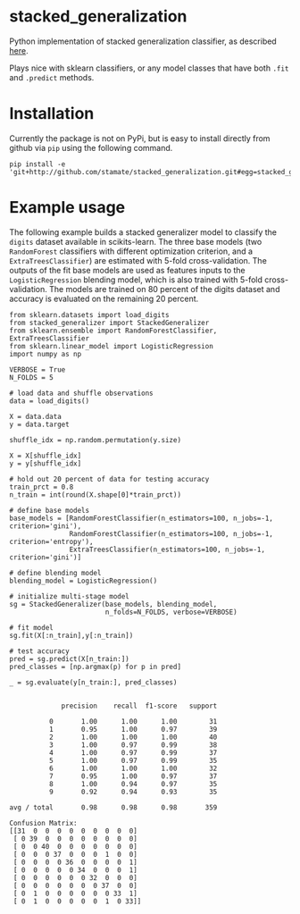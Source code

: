 # stacked_generalization
Python implementation of stacked generalization classifier, as described [here](http://machine-learning.martinsewell.com/ensembles/stacking/). 

Plays nice with sklearn classifiers, or any model classes that have both `.fit` and `.predict` methods.

# Installation 
Currently the package is not on PyPi, but is easy to install directly from github via `pip` using the following command.

	pip install -e 'git+http://github.com/stamate/stacked_generalization.git#egg=stacked_generalization'

# Example usage

The following example builds a stacked generalizer model to classify the `digits` dataset available in scikits-learn. The three base models (two `RandomForest` classifiers with different optimization criterion, and a `ExtraTreesClassifier`) are estimated with 5-fold cross-validation. The outputs of the fit base models are used as features inputs to the `LogisticRegression` blending model, which is also trained with 5-fold cross-validation. The models are trained on 80 percent of the digits dataset and accuracy is evaluated on the remaining 20 percent.

	from sklearn.datasets import load_digits
	from stacked_generalizer import StackedGeneralizer
	from sklearn.ensemble import RandomForestClassifier, ExtraTreesClassifier
	from sklearn.linear_model import LogisticRegression
	import numpy as np

	VERBOSE = True
	N_FOLDS = 5
	
	# load data and shuffle observations
	data = load_digits()

	X = data.data
	y = data.target

	shuffle_idx = np.random.permutation(y.size)

	X = X[shuffle_idx]
	y = y[shuffle_idx]

	# hold out 20 percent of data for testing accuracy
	train_prct = 0.8
	n_train = int(round(X.shape[0]*train_prct))

	# define base models
	base_models = [RandomForestClassifier(n_estimators=100, n_jobs=-1, criterion='gini'),
	               RandomForestClassifier(n_estimators=100, n_jobs=-1, criterion='entropy'),
	               ExtraTreesClassifier(n_estimators=100, n_jobs=-1, criterion='gini')]

	# define blending model
	blending_model = LogisticRegression()

	# initialize multi-stage model
	sg = StackedGeneralizer(base_models, blending_model, 
		                    n_folds=N_FOLDS, verbose=VERBOSE)

	# fit model
	sg.fit(X[:n_train],y[:n_train])

	# test accuracy
	pred = sg.predict(X[n_train:])
	pred_classes = [np.argmax(p) for p in pred]

	_ = sg.evaluate(y[n_train:], pred_classes)


           		 precision    recall  f1-score   support

	          0       1.00      1.00      1.00        31
	          1       0.95      1.00      0.97        39
	          2       1.00      1.00      1.00        40
	          3       1.00      0.97      0.99        38
	          4       1.00      0.97      0.99        37
	          5       1.00      0.97      0.99        35
	          6       1.00      1.00      1.00        32
	          7       0.95      1.00      0.97        37
	          8       1.00      0.94      0.97        35
	          9       0.92      0.94      0.93        35

    avg / total       0.98      0.98      0.98       359

	Confusion Matrix:
	[[31  0  0  0  0  0  0  0  0  0]
	 [ 0 39  0  0  0  0  0  0  0  0]
	 [ 0  0 40  0  0  0  0  0  0  0]
	 [ 0  0  0 37  0  0  0  1  0  0]
	 [ 0  0  0  0 36  0  0  0  0  1]
	 [ 0  0  0  0  0 34  0  0  0  1]
	 [ 0  0  0  0  0  0 32  0  0  0]
	 [ 0  0  0  0  0  0  0 37  0  0]
	 [ 0  1  0  0  0  0  0  0 33  1]
	 [ 0  1  0  0  0  0  0  1  0 33]]
